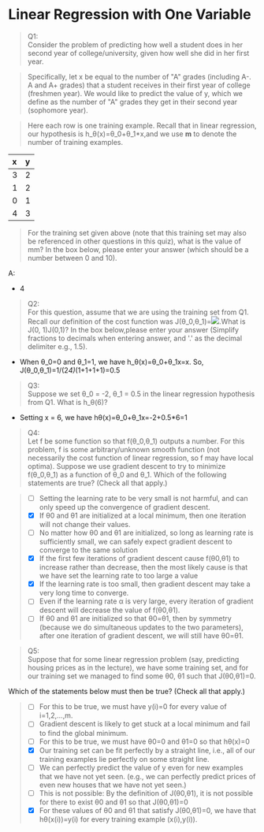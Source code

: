 # Linear Regression with One Variable
> Q1:<br>Consider the problem of predicting how well a student does in her second year of college/university, given how well she did in her first year.

>Specifically, let x be equal to the number of "A" grades (including A-. A and A+ grades) that a student receives in their first year of college (freshmen year). We would like to predict the value of y, which we define as the number of "A" grades they get in their second year (sophomore year).

>Here each row is one training example. Recall that in linear regression, our hypothesis is h_θ(x)=θ_0+θ_1*x,and we use **m** to denote the number of training examples.

x | y
:--- |:---
3 | 2
1 | 2
0 | 1
4 | 3

>For the training set given above (note that this training set may also be referenced in other questions in this quiz), what is the value of mm? In the box below, please enter your answer (which should be a number between 0 and 10).

A:
- 4

> Q2:<br>For this question, assume that we are using the training set from Q1. Recall our definition of the cost function was J(θ_0,θ_1)=![](https://latex.codecogs.com/png.latex?\inline&space;\bg_white&space;{\frac{1}{2m}}\sum_{i=1}^{m}\left&space;(&space;h_\theta(x^{(i)})-y^{(i)}&space;\right&space;)^2).What is J(0, 1)J(0,1)? In the box below,please enter your answer (Simplify fractions to decimals when entering answer, and '.' as the decimal delimiter e.g., 1.5).
- When θ_0=0 and θ_1=1, we have h_θ(x)=θ_0+θ_1x=x. So, J(θ_0,θ_1)=1/(2*4)*(1+1+1+1)=0.5

> Q3:<br>Suppose we set θ_0 = -2, θ_1 = 0.5 in the linear regression hypothesis from Q1. What is h_θ(6)?
- Setting x = 6, we have hθ(x)=θ_0+θ_1x=-2+0.5*6=1

>Q4:<br>
Let f be some function so that f(θ_0,θ_1) outputs a number. For this problem, f is some arbitrary/unknown smooth function (not necessarily the cost function of linear regression, so f may have local optima). Suppose we use gradient descent to try to minimize f(θ_0,θ_1) as a function of θ_0 and θ_1. Which of the following statements are true? (Check all that apply.)

> - [ ] Setting the learning rate to be very small is not harmful, and can only speed up the convergence of gradient descent.
> - [x] If θ0 and θ1 are initialized at a local minimum, then one iteration will not change their values.
> - [ ] No matter how θ0 and θ1 are initialized, so long as learning rate is sufficiently small, we can safely expect gradient descent to converge to the same solution
> - [x] If the first few iterations of gradient descent cause f(θ0,θ1) to increase rather than decrease, then the most likely cause is that we have set the learning rate to too large a value
> - [x] If the learning rate is too small, then gradient descent may take a very long time to converge.
> - [ ] Even if the learning rate α is very large, every iteration of gradient descent will decrease the value of f(θ0,θ1).
> - [ ] If θ0 and θ1 are initialized so that θ0=θ1, then by symmetry (because we do simultaneous updates to the two parameters), after one iteration of gradient descent, we will still have θ0=θ1.

>Q5:<br>
Suppose that for some linear regression problem (say, predicting housing prices as in the lecture), we have some training set, and for our training set we managed to find some θ0, θ1 such that J(θ0,θ1)=0.

Which of the statements below must then be true? (Check all that apply.)
> - [ ] For this to be true, we must have y(i)=0 for every value of i=1,2,…,m.
> - [ ] Gradient descent is likely to get stuck at a local minimum and fail to find the global minimum.
> - [ ] For this to be true, we must have θ0=0 and θ1=0 so that hθ(x)=0
> - [x] Our training set can be fit perfectly by a straight line, i.e., all of our training examples lie perfectly on some straight line.
> - [ ] We can perfectly predict the value of y even for new examples that we have not yet seen. (e.g., we can perfectly predict prices of even new houses that we have not yet seen.)
> - [ ] This is not possible: By the definition of J(θ0,θ1), it is not possible for there to exist θ0 and θ1 so that J(θ0,θ1)=0
> - [x] For these values of θ0 and θ1 that satisfy J(θ0,θ1)=0, we have that hθ(x(i))=y(i) for every training example (x(i),y(i)). 
